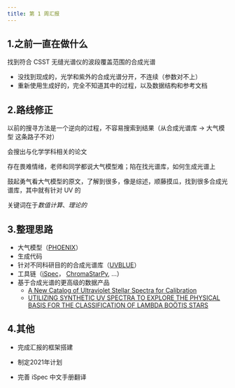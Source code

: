 ```yaml
---
title: 第 1 周汇报
---
```


## 1.之前一直在做什么

找到符合 CSST 无缝光谱仪的波段覆盖范围的合成光谱

- 没找到现成的，光学和紫外的合成光谱分开，不连续（参数对不上）
- 重新使用生成好的，完全不知道其中的过程，以及数据结构和参考文档

## 2.路线修正

以前的搜寻方法是一个逆向的过程，不容易搜索到结果（从合成光谱库 → 大气模型 这条路子不对）

会搜出与化学学科相关的论文

存在畏难情绪，老师和同学都说大气模型难；陷在找光谱库，如何生成光谱上

鼓起勇气看大气模型的原文，了解到很多，像是综述，顺藤摸瓜，找到很多合成光谱库，其中就有针对 UV 的

关键词在于*数值计算*、*理论的*

## 3.整理思路

- 大气模型（[PHOENIX](https://arxiv.org/abs/1303.5632)）
- 生成代码 
- 针对不同科研目的的合成光谱库（[UVBLUE](https://iopscience.iop.org/article/10.1086/429858/pdf)）
- 工具链（[iSpec](https://www.blancocuaresma.com/s/iSpec)， [ChromaStarPy](https://iopscience.iop.org/article/10.3847/1538-4357/aaa96d/pdf), ...）
- 基于合成光谱的更高级的数据产品
  - [A New Catalog of Ultraviolet Stellar Spectra for Calibration](https://link.springer.com/chapter/10.1007/978-1-4614-6384-9_7)
  - [UTILIZING SYNTHETIC UV SPECTRA TO EXPLORE THE PHYSICAL BASIS FOR THE CLASSIFICATION OF LAMBDA BOÖTIS STARS](https://iopscience.iop.org/article/10.3847/0004-6256/151/4/105)

## 4.其他

- 完成汇报的框架搭建

- 制定2021年计划

- 完善 iSpec 中文手册翻译